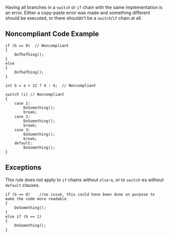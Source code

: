 
Having all branches in a `switch` or `if` chain with the same implementation is an error. Either a copy-paste error was made and something different should be executed, or there shouldn't be a `switch`/`if` chain at all.

## Noncompliant Code Example


    if (b == 0)  // Noncompliant
    {
        DoTheThing();
    }
    else
    {
        DoTheThing();
    }
    
    int b = a > 12 ? 4 : 4;  // Noncompliant
    
    switch (i) // Noncompliant
    {
        case 1:
            DoSomething();
            break;
        case 2:
            DoSomething();
            break;
        case 3:
            DoSomething();
            break;
        default:
            DoSomething();
    }


## Exceptions

This rule does not apply to `if` chains without `else`-s, or to `switch`-es without `default` clauses.


    if (b == 0)    //no issue, this could have been done on purpose to make the code more readable
    {
        DoSomething();
    }
    else if (b == 1)
    {
        DoSomething();
    }

